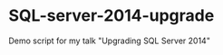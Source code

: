 SQL-server-2014-upgrade
=======================

Demo script for my talk "Upgrading SQL Server 2014"
